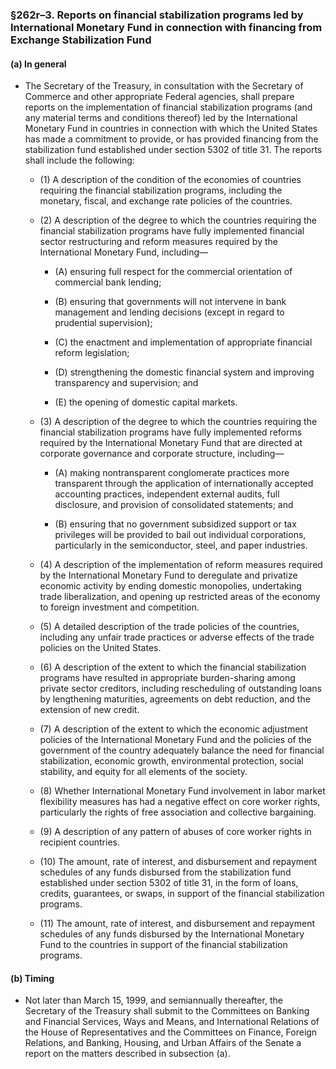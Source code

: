 ### §262r–3. Reports on financial stabilization programs led by International Monetary Fund in connection with financing from Exchange Stabilization Fund
#### (a) In general
* The Secretary of the Treasury, in consultation with the Secretary of Commerce and other appropriate Federal agencies, shall prepare reports on the implementation of financial stabilization programs (and any material terms and conditions thereof) led by the International Monetary Fund in countries in connection with which the United States has made a commitment to provide, or has provided financing from the stabilization fund established under section 5302 of title 31. The reports shall include the following:

  * (1) A description of the condition of the economies of countries requiring the financial stabilization programs, including the monetary, fiscal, and exchange rate policies of the countries.

  * (2) A description of the degree to which the countries requiring the financial stabilization programs have fully implemented financial sector restructuring and reform measures required by the International Monetary Fund, including—

    * (A) ensuring full respect for the commercial orientation of commercial bank lending;

    * (B) ensuring that governments will not intervene in bank management and lending decisions (except in regard to prudential supervision);

    * (C) the enactment and implementation of appropriate financial reform legislation;

    * (D) strengthening the domestic financial system and improving transparency and supervision; and

    * (E) the opening of domestic capital markets.


  * (3) A description of the degree to which the countries requiring the financial stabilization programs have fully implemented reforms required by the International Monetary Fund that are directed at corporate governance and corporate structure, including—

    * (A) making nontransparent conglomerate practices more transparent through the application of internationally accepted accounting practices, independent external audits, full disclosure, and provision of consolidated statements; and

    * (B) ensuring that no government subsidized support or tax privileges will be provided to bail out individual corporations, particularly in the semiconductor, steel, and paper industries.


  * (4) A description of the implementation of reform measures required by the International Monetary Fund to deregulate and privatize economic activity by ending domestic monopolies, undertaking trade liberalization, and opening up restricted areas of the economy to foreign investment and competition.

  * (5) A detailed description of the trade policies of the countries, including any unfair trade practices or adverse effects of the trade policies on the United States.

  * (6) A description of the extent to which the financial stabilization programs have resulted in appropriate burden-sharing among private sector creditors, including rescheduling of outstanding loans by lengthening maturities, agreements on debt reduction, and the extension of new credit.

  * (7) A description of the extent to which the economic adjustment policies of the International Monetary Fund and the policies of the government of the country adequately balance the need for financial stabilization, economic growth, environmental protection, social stability, and equity for all elements of the society.

  * (8) Whether International Monetary Fund involvement in labor market flexibility measures has had a negative effect on core worker rights, particularly the rights of free association and collective bargaining.

  * (9) A description of any pattern of abuses of core worker rights in recipient countries.

  * (10) The amount, rate of interest, and disbursement and repayment schedules of any funds disbursed from the stabilization fund established under section 5302 of title 31, in the form of loans, credits, guarantees, or swaps, in support of the financial stabilization programs.

  * (11) The amount, rate of interest, and disbursement and repayment schedules of any funds disbursed by the International Monetary Fund to the countries in support of the financial stabilization programs.

#### (b) Timing
* Not later than March 15, 1999, and semiannually thereafter, the Secretary of the Treasury shall submit to the Committees on Banking and Financial Services, Ways and Means, and International Relations of the House of Representatives and the Committees on Finance, Foreign Relations, and Banking, Housing, and Urban Affairs of the Senate a report on the matters described in subsection (a).